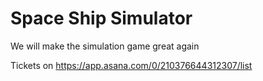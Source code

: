 # Space Ship Simulator
We will make the simulation game great again

Tickets on
https://app.asana.com/0/210376644312307/list

